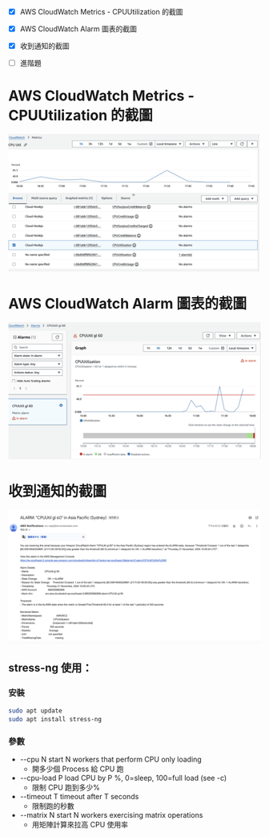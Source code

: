 
- [X] AWS CloudWatch Metrics - CPUUtilization 的截圖  
- [X] AWS CloudWatch Alarm 圖表的截圖    
- [X] 收到通知的截圖      
- [ ] 進階題      


# AWS CloudWatch Metrics - CPUUtilization 的截圖  
![1](./metrics.png)      
# AWS CloudWatch Alarm 圖表的截圖     
![2](./alarm-graph.png)      
# 收到通知的截圖      
![3](./alarm-email.png)      



## stress-ng 使用：

### 安裝
```bash
sudo apt update
sudo apt install stress-ng
```

### 參數
- --cpu N                 start N workers that perform CPU only loading
  - 開多少個 Process 給 CPU 跑
- --cpu-load P            load CPU by P %, 0=sleep, 100=full load (see -c)
  - 限制 CPU 跑到多少%
- --timeout T             timeout after T seconds
  - 限制跑的秒數
- --matrix N              start N workers exercising matrix operations
  - 用矩陣計算來拉高 CPU 使用率

### 

